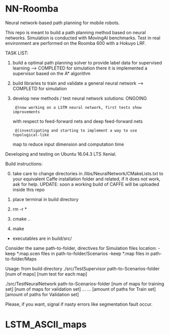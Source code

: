 # NN-Roomba
Neural network-based path planning for mobile robots.

This repo is meant to build a path planning method based on neural networks. 
Simulation is conducted with MovingAI benchmarks.
Test in real environment are performed on the Roomba 600 with a Hokuyo LRF.

TASK LIST:
  1) build a optimal path planning solver to provide label data for supervised learning --> COMPLETED for simulation
     there it is implemented a supervisor based on the A* algorithm
  
  2) build libraries to train and validate a general neural network --> COMPLETD for simulation

  3) develop new methods / test neural network solutions: ONGOING 

	      @)now working on a LSTM neural network, first tests show improvements

		with respect to feed-forward nets and deep feed-forward nets
  
	      @)investigating and starting to implement a way to use topological-like

		map to reduce input dimension and computation time
  

Developing and testing on Ubuntu 16.04.3 LTS Xenial.

Build instructions:

  0) take care to change directories in /libs/NeuralNetwork/CMakeLists.txt 
     to your equivalent Caffe installation folder and related,
     if it does not work, ask for help.
     UPDATE: soon a working build of CAFFE will be uploaded inside this repo

  1) place terminal in build directory

  2) rm -r *

  3) cmake ..

  4) make
  
  - executables are in build/src/
  
  
Consider the same path-to-folder, directives for Simulation files location: 
  -keep *.map.scen files in path-to-folder/Scenarios
  -keep *.map files in path-to-folder/Maps


Usage:
  from build directory
  ./src/TestSupervisor path-to-Scenarios-folder [num of maps] [num test for each map] 

  ./src/TestNeuralNetwork path-to-Scenarios-folder [num of maps for training set] [num of maps for validation set] ...
					...        [amount of paths for Train set] [amount of paths for Validation set]



Please, if you want, signal if nasty errors like segmentation fault occur.


# LSTM_ASCII_maps
